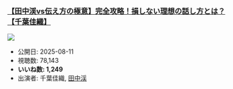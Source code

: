 ### [【田中渓vs伝え方の極意】完全攻略！損しない理想の話し方とは？【千葉佳織】](https://www.youtube.com/watch?v=XY72m-v_Jbw)
[![](https://img.youtube.com/vi/XY72m-v_Jbw/sddefault.jpg)](https://www.youtube.com/watch?v=XY72m-v_Jbw)
-   公開日: 2025-08-11
-   視聴数: 78,143
-   **いいね数: 1,249**
-   出演者: 千葉佳織, [田中渓](/rehacq_fan/people/田中渓 "wikilink")
